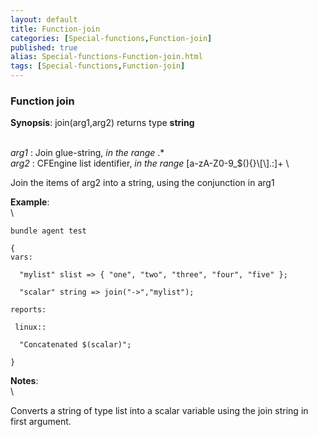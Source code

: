 ```yaml
---
layout: default
title: Function-join
categories: [Special-functions,Function-join]
published: true
alias: Special-functions-Function-join.html
tags: [Special-functions,Function-join]
---
```


### Function join

**Synopsis**: join(arg1,arg2) returns type **string**

\
 *arg1* : Join glue-string, *in the range* .\* \
 *arg2* : CFEngine list identifier, *in the range*
[a-zA-Z0-9\_\$(){}\\[\\].:]+ \

Join the items of arg2 into a string, using the conjunction in arg1

**Example**:\
 \

~~~~ {.verbatim}
bundle agent test

{
vars:

  "mylist" slist => { "one", "two", "three", "four", "five" };

  "scalar" string => join("->","mylist");

reports:

 linux::

  "Concatenated $(scalar)";

}
~~~~

**Notes**:\
 \

Converts a string of type list into a scalar variable using the join
string in first argument.
